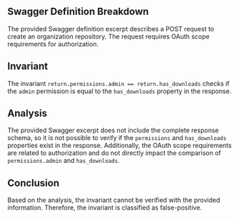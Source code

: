 ## Swagger Definition Breakdown

The provided Swagger definition excerpt describes a POST request to create an organization repository. The request requires OAuth scope requirements for authorization.

## Invariant

The invariant `return.permissions.admin == return.has_downloads` checks if the `admin` permission is equal to the `has_downloads` property in the response.

## Analysis

The provided Swagger excerpt does not include the complete response schema, so it is not possible to verify if the `permissions` and `has_downloads` properties exist in the response. Additionally, the OAuth scope requirements are related to authorization and do not directly impact the comparison of `permissions.admin` and `has_downloads`.

## Conclusion

Based on the analysis, the invariant cannot be verified with the provided information. Therefore, the invariant is classified as false-positive.
